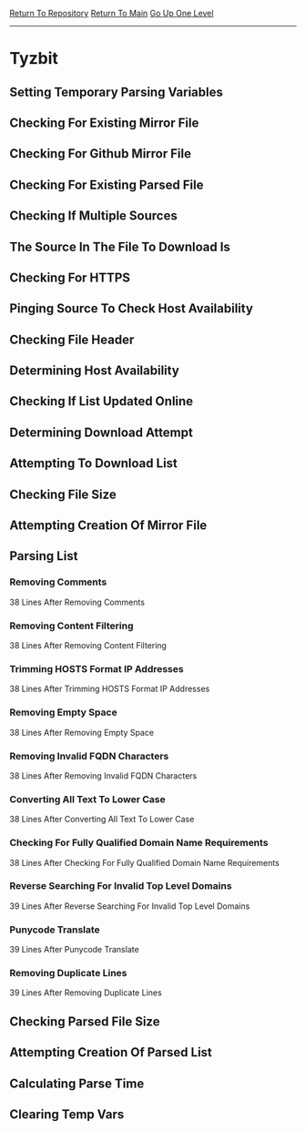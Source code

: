[Return To Repository](https://github.com/deathbybandaid/piholeparser/)
[Return To Main](https://github.com/deathbybandaid/piholeparser/blob/master/RecentRunLogs/Mainlog.md)
[Go Up One Level](https://github.com/deathbybandaid/piholeparser/blob/master/RecentRunLogs/TopLevelScripts/30-Processing-External-Blacklists.md)
____________________________________
# Tyzbit
## Setting Temporary Parsing Variables
## Checking For Existing Mirror File
## Checking For Github Mirror File
## Checking For Existing Parsed File
## Checking If Multiple Sources
## The Source In The File To Download Is
## Checking For HTTPS
## Pinging Source To Check Host Availability
## Checking File Header
## Determining Host Availability
## Checking If List Updated Online
## Determining Download Attempt
## Attempting To Download List
## Checking File Size
## Attempting Creation Of Mirror File
## Parsing List
### Removing Comments
38 Lines After Removing Comments
### Removing Content Filtering
38 Lines After Removing Content Filtering
### Trimming HOSTS Format IP Addresses
38 Lines After Trimming HOSTS Format IP Addresses
### Removing Empty Space
38 Lines After Removing Empty Space
### Removing Invalid FQDN Characters
38 Lines After Removing Invalid FQDN Characters
### Converting All Text To Lower Case
38 Lines After Converting All Text To Lower Case
### Checking For Fully Qualified Domain Name Requirements
38 Lines After Checking For Fully Qualified Domain Name Requirements
### Reverse Searching For Invalid Top Level Domains
39 Lines After Reverse Searching For Invalid Top Level Domains
### Punycode Translate
39 Lines After Punycode Translate
### Removing Duplicate Lines
39 Lines After Removing Duplicate Lines
## Checking Parsed File Size
## Attempting Creation Of Parsed List
## Calculating Parse Time
## Clearing Temp Vars
